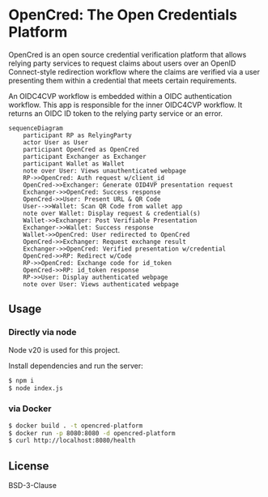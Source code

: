 # OpenCred: The Open Credentials Platform

OpenCred is an open source credential verification platform that allows relying party 
services to request claims about users over an OpenID Connect-style redirection
workflow where the claims are verified via a user presenting them within a 
credential that meets certain requirements.

An OIDC4CVP workflow is embedded within a OIDC authentication workflow. This app
is responsible for the inner OIDC4CVP workflow. It returns an OIDC ID token to
the relying party service or an error.

```mermaid
sequenceDiagram
    participant RP as RelyingParty
    actor User as User
    participant OpenCred as OpenCred
    participant Exchanger as Exchanger
    participant Wallet as Wallet
    note over User: Views unauthenticated webpage
    RP->>OpenCred: Auth request w/client_id
    OpenCred->>Exchanger: Generate OID4VP presentation request
    Exchanger->>OpenCred: Success response
    OpenCred->>User: Present URL & QR Code
    User-->>Wallet: Scan QR Code from wallet app
    note over Wallet: Display request & credential(s)
    Wallet->>Exchanger: Post Verifiable Presentation
    Exchanger->>Wallet: Success response
    Wallet->>OpenCred: User redirected to OpenCred
    OpenCred->>Exchanger: Request exchange result
    Exchanger->>OpenCred: Verified presentation w/credential
    OpenCred->>RP: Redirect w/Code
    RP->>OpenCred: Exchange code for id_token
    OpenCred->>RP: id_token response
    RP->>User: Display authenticated webpage
    note over User: Views authenticated webpage
```


## Usage

### Directly via node

Node v20 is used for this project.

Install dependencies and run the server:

```sh
$ npm i
$ node index.js
```

### via Docker

```sh
$ docker build . -t opencred-platform
$ docker run -p 8080:8080 -d opencred-platform
$ curl http://localhost:8080/health
```

## License

BSD-3-Clause
